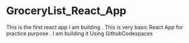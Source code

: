 # GroceryList_React_App
This is the first react app I am building . This is very basic React App for practice purpose . I am building it Using GithubCodespaces
